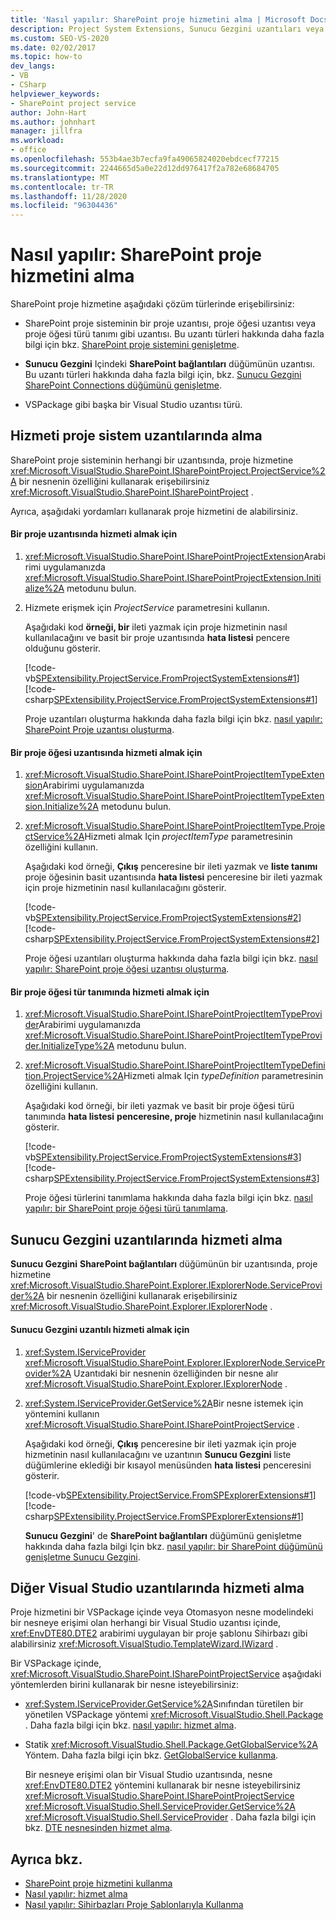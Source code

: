 ```yaml
---
title: 'Nasıl yapılır: SharePoint proje hizmetini alma | Microsoft Docs'
description: Project System Extensions, Sunucu Gezgini uzantıları veya diğer Visual Studio uzantılarında SharePoint proje hizmetine nasıl erişebileceğinizi anlayın.
ms.custom: SEO-VS-2020
ms.date: 02/02/2017
ms.topic: how-to
dev_langs:
- VB
- CSharp
helpviewer_keywords:
- SharePoint project service
author: John-Hart
ms.author: johnhart
manager: jillfra
ms.workload:
- office
ms.openlocfilehash: 553b4ae3b7ecfa9fa49065824020ebdcecf77215
ms.sourcegitcommit: 2244665d5a0e22d12dd976417f2a782e68684705
ms.translationtype: MT
ms.contentlocale: tr-TR
ms.lasthandoff: 11/28/2020
ms.locfileid: "96304436"
---
```

# <a name="how-to-retrieve-the-sharepoint-project-service"></a>Nasıl yapılır: SharePoint proje hizmetini alma
  SharePoint proje hizmetine aşağıdaki çözüm türlerinde erişebilirsiniz:

- SharePoint proje sisteminin bir proje uzantısı, proje öğesi uzantısı veya proje öğesi türü tanımı gibi uzantısı. Bu uzantı türleri hakkında daha fazla bilgi için bkz. [SharePoint proje sistemini genişletme](../sharepoint/extending-the-sharepoint-project-system.md).

- **Sunucu Gezgini** Içindeki **SharePoint bağlantıları** düğümünün uzantısı. Bu uzantı türleri hakkında daha fazla bilgi için, bkz. [Sunucu Gezgini SharePoint Connections düğümünü genişletme](../sharepoint/extending-the-sharepoint-connections-node-in-server-explorer.md).

- VSPackage gibi başka bir Visual Studio uzantısı türü.

## <a name="retrieve-the-service-in-project-system-extensions"></a>Hizmeti proje sistem uzantılarında alma
 SharePoint proje sisteminin herhangi bir uzantısında, proje hizmetine <xref:Microsoft.VisualStudio.SharePoint.ISharePointProject.ProjectService%2A> bir nesnenin özelliğini kullanarak erişebilirsiniz <xref:Microsoft.VisualStudio.SharePoint.ISharePointProject> .

 Ayrıca, aşağıdaki yordamları kullanarak proje hizmetini de alabilirsiniz.

#### <a name="to-retrieve-the-service-in-a-project-extension"></a>Bir proje uzantısında hizmeti almak için

1. <xref:Microsoft.VisualStudio.SharePoint.ISharePointProjectExtension>Arabirimi uygulamanızda <xref:Microsoft.VisualStudio.SharePoint.ISharePointProjectExtension.Initialize%2A> metodunu bulun.

2. Hizmete erişmek için *ProjectService* parametresini kullanın.

     Aşağıdaki kod **örneği, bir** ileti yazmak için proje hizmetinin nasıl kullanılacağını ve basit bir proje uzantısında **hata listesi** pencere olduğunu gösterir.

     [!code-vb[SPExtensibility.ProjectService.FromProjectSystemExtensions#1](../sharepoint/codesnippet/VisualBasic/spextensibility.projectservice.fromprojectsystemextensions.getprojectservice/extension/extension.vb#1)]
     [!code-csharp[SPExtensibility.ProjectService.FromProjectSystemExtensions#1](../sharepoint/codesnippet/CSharp/spextensibility.projectservice.fromprojectsystemextensions.getprojectservice/extension/extension.cs#1)]

     Proje uzantıları oluşturma hakkında daha fazla bilgi için bkz. [nasıl yapılır: SharePoint Proje uzantısı oluşturma](../sharepoint/how-to-create-a-sharepoint-project-extension.md).

#### <a name="to-retrieve-the-service-in-a-project-item-extension"></a>Bir proje öğesi uzantısında hizmeti almak için

1. <xref:Microsoft.VisualStudio.SharePoint.ISharePointProjectItemTypeExtension>Arabirimi uygulamanızda <xref:Microsoft.VisualStudio.SharePoint.ISharePointProjectItemTypeExtension.Initialize%2A> metodunu bulun.

2. <xref:Microsoft.VisualStudio.SharePoint.ISharePointProjectItemType.ProjectService%2A>Hizmeti almak Için *projectItemType* parametresinin özelliğini kullanın.

     Aşağıdaki kod örneği, **Çıkış** penceresine bir ileti yazmak ve **liste tanımı** proje öğesinin basit uzantısında **hata listesi** penceresine bir ileti yazmak için proje hizmetinin nasıl kullanılacağını gösterir.

     [!code-vb[SPExtensibility.ProjectService.FromProjectSystemExtensions#2](../sharepoint/codesnippet/VisualBasic/spextensibility.projectservice.fromprojectsystemextensions.getprojectservice/extension/extension.vb#2)]
     [!code-csharp[SPExtensibility.ProjectService.FromProjectSystemExtensions#2](../sharepoint/codesnippet/CSharp/spextensibility.projectservice.fromprojectsystemextensions.getprojectservice/extension/extension.cs#2)]

     Proje öğesi uzantıları oluşturma hakkında daha fazla bilgi için bkz. [nasıl yapılır: SharePoint proje öğesi uzantısı oluşturma](../sharepoint/how-to-create-a-sharepoint-project-item-extension.md).

#### <a name="to-retrieve-the-service-in-a-project-item-type-definition"></a>Bir proje öğesi tür tanımında hizmeti almak için

1. <xref:Microsoft.VisualStudio.SharePoint.ISharePointProjectItemTypeProvider>Arabirimi uygulamanızda <xref:Microsoft.VisualStudio.SharePoint.ISharePointProjectItemTypeProvider.InitializeType%2A> metodunu bulun.

2. <xref:Microsoft.VisualStudio.SharePoint.ISharePointProjectItemTypeDefinition.ProjectService%2A>Hizmeti almak Için *typeDefinition* parametresinin özelliğini kullanın.

     Aşağıdaki kod örneği, bir ileti yazmak ve basit bir proje öğesi türü tanımında **hata listesi** **penceresine, proje** hizmetinin nasıl kullanılacağını gösterir.

     [!code-vb[SPExtensibility.ProjectService.FromProjectSystemExtensions#3](../sharepoint/codesnippet/VisualBasic/spextensibility.projectservice.fromprojectsystemextensions.getprojectservice/extension/extension.vb#3)]
     [!code-csharp[SPExtensibility.ProjectService.FromProjectSystemExtensions#3](../sharepoint/codesnippet/CSharp/spextensibility.projectservice.fromprojectsystemextensions.getprojectservice/extension/extension.cs#3)]

     Proje öğesi türlerini tanımlama hakkında daha fazla bilgi için bkz. [nasıl yapılır: bir SharePoint proje öğesi türü tanımlama](../sharepoint/how-to-define-a-sharepoint-project-item-type.md).

## <a name="retrieve-the-service-in-server-explorer-extensions"></a>Sunucu Gezgini uzantılarında hizmeti alma
 **Sunucu Gezgini** **SharePoint bağlantıları** düğümünün bir uzantısında, proje hizmetine <xref:Microsoft.VisualStudio.SharePoint.Explorer.IExplorerNode.ServiceProvider%2A> bir nesnenin özelliğini kullanarak erişebilirsiniz <xref:Microsoft.VisualStudio.SharePoint.Explorer.IExplorerNode> .

#### <a name="to-retrieve-the-service-in-a-server-explorer-extension"></a>Sunucu Gezgini uzantılı hizmeti almak için

1. <xref:System.IServiceProvider> <xref:Microsoft.VisualStudio.SharePoint.Explorer.IExplorerNode.ServiceProvider%2A> Uzantıdaki bir nesnenin özelliğinden bir nesne alır <xref:Microsoft.VisualStudio.SharePoint.Explorer.IExplorerNode> .

2. <xref:System.IServiceProvider.GetService%2A>Bir nesne istemek için yöntemini kullanın <xref:Microsoft.VisualStudio.SharePoint.ISharePointProjectService> .

     Aşağıdaki kod örneği, **Çıkış** penceresine bir ileti yazmak için proje hizmetinin nasıl kullanılacağını ve uzantının **Sunucu Gezgini** liste düğümlerine eklediği bir kısayol menüsünden **hata listesi** penceresini gösterir.

     [!code-vb[SPExtensibility.ProjectService.FromSPExplorerExtensions#1](../sharepoint/codesnippet/VisualBasic/spextensibility.projectservice.fromspexplorerextensions.getprojectservice/extension/extension.vb#1)]
     [!code-csharp[SPExtensibility.ProjectService.FromSPExplorerExtensions#1](../sharepoint/codesnippet/CSharp/spextensibility.projectservice.fromspexplorerextensions.getprojectservice/extension/extension.cs#1)]

     **Sunucu Gezgini**' de **SharePoint bağlantıları** düğümünü genişletme hakkında daha fazla bilgi Için bkz. [nasıl yapılır: bir SharePoint düğümünü genişletme Sunucu Gezgini](../sharepoint/how-to-extend-a-sharepoint-node-in-server-explorer.md).

## <a name="retrieve-the-service-in-other-visual-studio-extensions"></a>Diğer Visual Studio uzantılarında hizmeti alma
 Proje hizmetini bir VSPackage içinde veya Otomasyon nesne modelindeki bir nesneye erişimi olan herhangi bir Visual Studio uzantısı içinde, <xref:EnvDTE80.DTE2> arabirimi uygulayan bir proje şablonu Sihirbazı gibi alabilirsiniz <xref:Microsoft.VisualStudio.TemplateWizard.IWizard> .

 Bir VSPackage içinde, <xref:Microsoft.VisualStudio.SharePoint.ISharePointProjectService> aşağıdaki yöntemlerden birini kullanarak bir nesne isteyebilirsiniz:

- <xref:System.IServiceProvider.GetService%2A>Sınıfından türetilen bir yönetilen VSPackage yöntemi <xref:Microsoft.VisualStudio.Shell.Package> . Daha fazla bilgi için bkz. [nasıl yapılır: hizmet alma](../extensibility/how-to-get-a-service.md).

- Statik <xref:Microsoft.VisualStudio.Shell.Package.GetGlobalService%2A> Yöntem. Daha fazla bilgi için bkz. [GetGlobalService kullanma](../extensibility/internals/service-essentials.md#how-to-use-getglobalservice).

  Bir nesneye erişimi olan bir Visual Studio uzantısında, nesne <xref:EnvDTE80.DTE2> yöntemini kullanarak bir nesne isteyebilirsiniz <xref:Microsoft.VisualStudio.SharePoint.ISharePointProjectService> <xref:Microsoft.VisualStudio.Shell.ServiceProvider.GetService%2A> <xref:Microsoft.VisualStudio.Shell.ServiceProvider> . Daha fazla bilgi için bkz. [DTE nesnesinden hizmet alma](../extensibility/how-to-get-a-service.md#getting-a-service-from-the-dte-object).

## <a name="see-also"></a>Ayrıca bkz.
- [SharePoint proje hizmetini kullanma](../sharepoint/using-the-sharepoint-project-service.md)
- [Nasıl yapılır: hizmet alma](../extensibility/how-to-get-a-service.md)
- [Nasıl yapılır: Sihirbazları Proje Şablonlarıyla Kullanma](../extensibility/how-to-use-wizards-with-project-templates.md)
